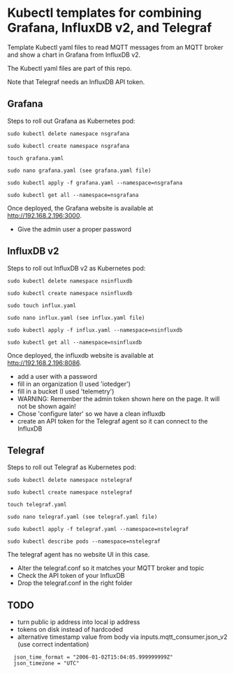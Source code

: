 # Kubectl templates for combining Grafana, InfluxDB v2, and Telegraf 

Template Kubectl yaml files to read MQTT messages from an MQTT broker and show a chart in Grafana from InfluxDB v2.

The Kubectl yaml files are part of this repo.

Note that Telegraf needs an InfluxDB API token.

## Grafana

Steps to roll out Grafana as Kubernetes pod:

```
sudo kubectl delete namespace nsgrafana

sudo kubectl create namespace nsgrafana

touch grafana.yaml

sudo nano grafana.yaml (see grafana.yaml file)

sudo kubectl apply -f grafana.yaml --namespace=nsgrafana

sudo kubectl get all --namespace=nsgrafana
```

Once deployed, the Grafana website is available at http://192.168.2.196:3000.

* Give the admin user a proper password

## InfluxDB v2

Steps to roll out InfluxDB v2 as Kubernetes pod:

```
sudo kubectl delete namespace nsinfluxdb

sudo kubectl create namespace nsinfluxdb

sudo touch influx.yaml

sudo nano influx.yaml (see influx.yaml file)

sudo kubectl apply -f influx.yaml --namespace=nsinfluxdb

sudo kubectl get all --namespace=nsinfluxdb
``` 

Once deployed, the influxdb website is available at http://192.168.2.196:8086.

* add a user with a password
* fill in an organization (I used 'iotedger')
* fill in a bucket (I used 'telemetry')
* WARNING: Remember the admin token shown here on the page. It will not be shown again! 
* Chose 'configure later' so we have a clean influxdb
* create an API token for the Telegraf agent so it can connect to the InfluxDB

## Telegraf

Steps to roll out Telegraf as Kubernetes pod:

```
sudo kubectl delete namespace nstelegraf

sudo kubectl create namespace nstelegraf

touch telegraf.yaml

sudo nano telegraf.yaml (see telegraf.yaml file)

sudo kubectl apply -f telegraf.yaml --namespace=nstelegraf

sudo kubectl describe pods --namespace=nstelegraf
```

The telegraf agent has no website UI in this case.

* Alter the telegraf.conf so it matches your MQTT broker and topic
* Check the API token of your InfluxDB
* Drop the telegraf.conf in the right folder

## TODO

* turn public ip address into local ip address
* tokens on disk instead of hardcoded
* alternative timestamp value from body via inputs.mqtt_consumer.json_v2 (use correct indentation)

```
  json_time_format = "2006-01-02T15:04:05.999999999Z"
  json_timezone = "UTC"
```

